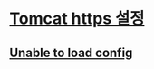 # [Tomcat https 설정](https://namjackson.tistory.com/24)
## [Unable to load config](https://m.cafe.daum.net/hpss.co.kr/Kts5/18?q=D_N5A2_iIHQZo0&)
